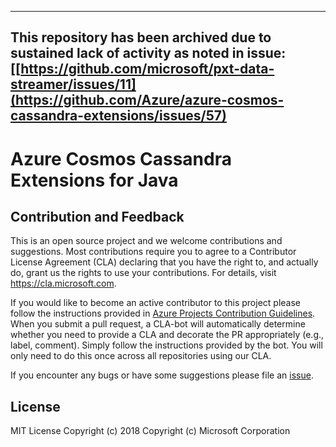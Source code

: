--------------------------------
This repository has been archived due to sustained lack of activity as noted in issue: [[https://github.com/microsoft/pxt-data-streamer/issues/11](https://github.com/Azure/azure-cosmos-cassandra-extensions/issues/57)
--------------------------------


# Azure Cosmos Cassandra Extensions for Java

## Contribution and Feedback

This is an open source project and we welcome contributions and suggestions. Most contributions require you to agree to
a Contributor License Agreement (CLA) declaring that you have the right to, and actually do, grant us the rights to use
your contributions. For details, visit https://cla.microsoft.com.

If you would like to become an active contributor to this project please follow the instructions provided in
[Azure Projects Contribution Guidelines](http://azure.github.io/guidelines/). When you submit a pull request, a CLA-bot
will automatically determine whether you need to provide a CLA and decorate the PR appropriately (e.g., label, comment).
Simply follow the instructions provided by the bot. You will only need to do this once across all repositories using our
CLA.

If you encounter any bugs or have some suggestions please file an [issue](https://github.com/Azure/azure-cosmosdb-cassandra-extensions/issues).

## License

MIT License
Copyright (c) 2018 Copyright (c) Microsoft Corporation
